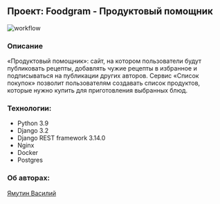## Проект: Foodgram - Продуктовый помощник

![workflow](https://github.com/zima2022/foodgram-project-react/actions/workflows/yamdb_workflow.yml/badge.svg)

### Описание

«Продуктовый помощник»: сайт, на котором пользователи будут публиковать 
рецепты, добавлять чужие рецепты в избранное и подписываться на публикации 
других авторов. 
Сервис «Список покупок» позволит пользователям создавать список продуктов, 
которые нужно купить для приготовления выбранных блюд.

### Технологии:
- Python 3.9
- Django 3.2
- Django REST framework 3.14.0
- Nginx
- Docker
- Postgres

### Об авторах: 
[Ямутин Василий](https://github.com/zima2022)